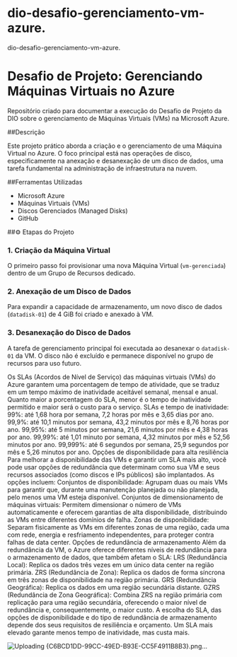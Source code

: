 # dio-desafio-gerenciamento-vm-azure.
dio-desafio-gerenciamento-vm-azure.

# Desafio de Projeto: Gerenciando Máquinas Virtuais no Azure

Repositório criado para documentar a execução do Desafio de Projeto da DIO sobre o gerenciamento de Máquinas Virtuais (VMs) na Microsoft Azure.

##Descrição

Este projeto prático aborda a criação e o gerenciamento de uma Máquina Virtual no Azure. O foco principal está nas operações de disco, especificamente na anexação e desanexação de um disco de dados, uma tarefa fundamental na administração de infraestrutura na nuvem.

##Ferramentas Utilizadas
* Microsoft Azure
* Máquinas Virtuais (VMs)
* Discos Gerenciados (Managed Disks)
* GitHub

##⚙️ Etapas do Projeto

### 1. Criação da Máquina Virtual
O primeiro passo foi provisionar uma nova Máquina Virtual (`vm-gerenciada`) dentro de um Grupo de Recursos dedicado.


### 2. Anexação de um Disco de Dados
Para expandir a capacidade de armazenamento, um novo disco de dados (`datadisk-01`) de 4 GiB foi criado e anexado à VM. 


### 3. Desanexação do Disco de Dados
A tarefa de gerenciamento principal foi executada ao desanexar o `datadisk-01` da VM. O disco não é excluído e permanece disponível no grupo de recursos para uso futuro.


Os SLAs (Acordos de Nível de Serviço) das máquinas virtuais (VMs) do Azure garantem uma porcentagem de tempo de atividade, que se traduz em um tempo máximo de inatividade aceitável semanal, mensal e anual. Quanto maior a porcentagem do SLA, menor é o tempo de inatividade permitido e maior será o custo para o serviço.
SLAs e tempo de inatividade:
99%: até 1,68 hora por semana, 7,2 horas por mês e 3,65 dias por ano.
99,9%: até 10,1 minutos por semana, 43,2 minutos por mês e 8,76 horas por ano.
99,95%: até 5 minutos por semana, 21,6 minutos por mês e 4,38 horas por ano.
99,99%: até 1,01 minuto por semana, 4,32 minutos por mês e 52,56 minutos por ano.
99,999%: até 6 segundos por semana, 25,9 segundos por mês e 5,26 minutos por ano.
Opções de disponibilidade para alta resiliência
Para melhorar a disponibilidade das VMs e garantir um SLA mais alto, você pode usar opções de redundância que determinam como sua VM e seus recursos associados (como discos e IPs públicos) são implantados. As opções incluem:
Conjuntos de disponibilidade: Agrupam duas ou mais VMs para garantir que, durante uma manutenção planejada ou não planejada, pelo menos uma VM esteja disponível.
Conjuntos de dimensionamento de máquinas virtuais: Permitem dimensionar o número de VMs automaticamente e oferecem garantias de alta disponibilidade, distribuindo as VMs entre diferentes domínios de falha.
Zonas de disponibilidade: Separam fisicamente as VMs em diferentes zonas de uma região, cada uma com rede, energia e resfriamento independentes, para proteger contra falhas de data center.
Opções de redundância de armazenamento
Além da redundância da VM, o Azure oferece diferentes níveis de redundância para o armazenamento de dados, que também afetam o SLA:
LRS (Redundância Local): Replica os dados três vezes em um único data center na região primária.
ZRS (Redundância de Zona): Replica os dados de forma síncrona em três zonas de disponibilidade na região primária.
GRS (Redundância Geográfica): Replica os dados em uma região secundária distante.
GZRS (Redundância de Zona Geográfica): Combina ZRS na região primária com replicação para uma região secundária, oferecendo o maior nível de redundância e, consequentemente, o maior custo.
A escolha do SLA, das opções de disponibilidade e do tipo de redundância de armazenamento depende dos seus requisitos de resiliência e orçamento. Um SLA mais elevado garante menos tempo de inatividade, mas custa mais.

![Uploading {C6BCD1DD-99CC-49ED-B93E-CC5F4911B8B3}.png…]()

